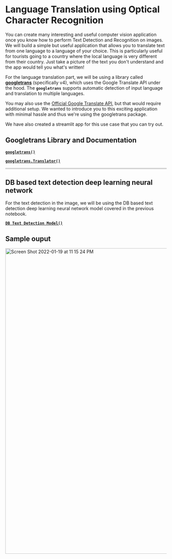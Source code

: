# Language Translation using Optical Character Recognition

You can create many interesting and useful computer vision application once you know how to perform Text Detection and Recognition on images. We will build a simple but useful application that allows you to translate text from one language to a language of your choice. This is particularly useful for tourists going to a country where the local language is very different from their country. Just take a picture of the text you don't understand and the app would tell you what's written!

For the language translation part, we will be using a library called [**googletrans**](https://pypi.org/project/googletrans/) (specifically v4), which uses the Google Translate API under the hood. The **`googletrans`** supports automatic detection of input language and translation to multiple languages.

You may also use the [Official Google Translate API](https://cloud.google.com/translate), but that would require additional setup. We wanted to introduce you to this exciting application with minimal hassle and thus we're using the googletrans package.

We have also created a streamlit app for this use case that you can try out.

## Googletrans Library and Documentation

[**`googletrans()`**](https://py-googletrans.readthedocs.io/en/latest/)

[**`googletrans.Translator()`**](https://py-googletrans.readthedocs.io/en/latest/#googletrans.Translator)
<hr style="border:none; height: 4px; background-color:#D3D3D3" />

## DB based text detection deep learning neural network
For the text detection in the image, we will be using the DB based text detection deep learning neural network model covered in the previous notebook. 

[**`DB Text Detection Model()`**](https://docs.opencv.org/master/db/d0f/classcv_1_1dnn_1_1TextDetectionModel__DB.html)

## Sample ouput 
<img width="954" alt="Screen Shot 2022-01-19 at 11 15 24 PM" src="https://user-images.githubusercontent.com/42128166/150291056-61d1b71e-7a2d-4776-b749-4d69417e8e57.png">
